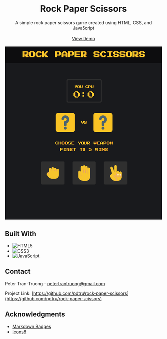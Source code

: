<br>
<div align="center">
  <h1 align="center">Rock Paper Scissors</h1>

  <p align="center">
    A simple rock paper scissors game created using HTML, CSS, and JavaScript   
    <br>
    <br>
    <a href="https://pdtru.github.io/rock-paper-scissors/">View Demo</a>
    <br>
    <br>
    <img src="/images/demo.png">
  </p>
</div>

## Built With

- ![HTML5](https://img.shields.io/badge/html5-%23E34F26.svg?style=for-the-badge&logo=html5&logoColor=white)
- ![CSS3](https://img.shields.io/badge/css3-%231572B6.svg?style=for-the-badge&logo=css3&logoColor=white)
- ![JavaScript](https://img.shields.io/badge/javascript-%23323330.svg?style=for-the-badge&logo=javascript&logoColor=%23F7DF1E)

## Contact

Peter Tran-Truong - petertrantruong@gmail.com

Project Link: [https://github.com/pdtru/rock-paper-scissors](https://github.com/pdtru/rock-paper-scissors)

## Acknowledgments

- [Markdown Badges](https://ileriayo.github.io/markdown-badges/#usage)
- [Icons8](https://icons8.com/)
